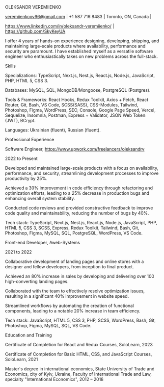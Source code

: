 OLEKSANDR VEREMIIENKO

veremiienkoov96@gmail.com | +1 587 716 8483 | Toronto, ON, Canada |

https://www.linkedin.com/in/oleksandr-veremiienko/ | https://github.com/SkyKeyUA

I offer 4 years of hands-on experience designing, developing, shipping, and maintaining large-scale products where availability, performance and security are paramount. I have established myself as a versatile software engineer who enthusiastically takes on new problems across the full-stack.

Skills

Specializations: TypeScript, Next.js, Nest.js, React.js, Node.js, JavaScript, PHP, HTML 5, CSS 3.

Databases: MySQL, SQL, MongoDB/Mongoose, PostgreSQL (Postgres).

Tools & Frameworks: React Hooks, Redux Toolkit, Axios + Fetch, React Router, Git, Bash, VS Code, SCSS(SASS), CSS-Modules, Tailwind, Photoshop, Figma, WordPress, SEO, Console, Google Page Speed, Vercel, Sequelize, Insomnia, Postman, Express + Validator, JSON Web Token (JWT), BCrypt.

Languages: Ukrainian (fluent), Russian (fluent).

Professional Experience

Software Engineer, https://www.upwork.com/freelancers/oleksandrv

2022 to Present

Developed and maintained large-scale products with a focus on availability, performance, and security, streamlining development processes to improve productivity by 25%.

Achieved a 30% improvement in code efficiency through refactoring and optimization efforts, leading to a 25% decrease in production bugs and enhancing overall system stability.

Conducted code reviews and provided constructive feedback to improve code quality and maintainability, reducing the number of bugs by 40%.

Tech stack: TypeScript, Next.js, Nest.js, React.js, Node.js, JavaScript, PHP, HTML 5, CSS 3, SCSS, Express, Redux Toolkit, Tailwind, Bash, Git, Photoshop, Figma, MySQL, SQL, PostgreSQL, WordPress, VS Code.

Front-end Developer, Aweb-Systems

2021 to 2022

Collaborative development of landing pages and online stores with a designer and fellow developers, from inception to final product.

Achieved an 80% increase in sales by developing and delivering over 100 high-converting landing pages.

Collaborated with the team to effectively resolve optimization issues, resulting in a significant 40% improvement in website speed.

Streamlined workflows by automating the creation of functional components, leading to a notable 20% increase in team efficiency.

Tech stack: JavaScript, HTML 5, CSS 3, PHP, SCSS, WordPress, Bash, Git, Photoshop, Figma, MySQL, SQL, VS Code.

Education and Training

Certificate of Completion for React and Redux Courses, SoloLearn, 2023

Certificate of Completion for Basic HTML, CSS, and JavaScript Courses, SoloLearn, 2021

Master's degree in international economics, State University of Trade and Economics, city of Kyiv, Ukraine, Faculty of International Trade and Law, specialty "International Economics", 2012 – 2018
